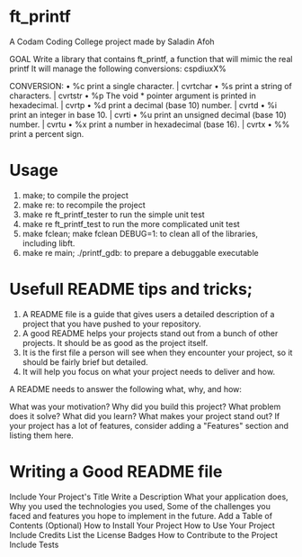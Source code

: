 # ft_printf
A Codam Coding College project made by Saladin Afoh

GOAL Write a library that contains ft_printf, a function
		that will mimic the real printf
		It will manage the following conversions: cspdiuxX%

CONVERSION:
		• %c print a single character. | cvrtchar
		• %s print a string of characters. | cvrtstr
		• %p The void * pointer argument is printed in hexadecimal. | cvrtp
		• %d print a decimal (base 10) number. | cvrtd
		• %i print an integer in base 10. | cvrti
		• %u print an unsigned decimal (base 10) number. | cvrtu
		• %x print a number in hexadecimal (base 16). | cvrtx
		• %% print a percent sign.

# Usage
1. make;
	to compile the project
2. make re:
	to recompile the project
3. make re ft_printf_tester
	to run the simple unit test
4. make re ft_printf_test
	to run the more complicated unit test
5. make fclean; make fclean DEBUG=1:
	to clean all of the libraries, including libft.
6. make re main; ./printf_gdb:
	to prepare a debuggable executable

# Usefull README tips and tricks;
1. A README file is a guide that gives users a detailed description
	of a project that you have pushed to your repository.
2. A good README helps your projects stand out from a bunch of other 
	projects. It should be as good as the project itself.
3. It is the first file a person will see when they encounter your project,
	so it should be fairly brief but detailed.
4. It will help you focus on what your project needs to deliver and how.

A README needs to answer the following what, why, and how:

What was your motivation?
Why did you build this project?
What problem does it solve?
What did you learn?
What makes your project stand out? 
If your project has a lot of features, 
consider adding a "Features" section and listing them here.

# Writing a Good README file
Include Your Project's Title
Write a Description
	What your application does,
	Why you used the technologies you used,
	Some of the challenges you faced and features you hope to implement in the future.
Add a Table of Contents (Optional)
How to Install Your Project
How to Use Your Project
Include Credits
List the License
Badges
How to Contribute to the Project
Include Tests
